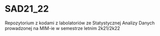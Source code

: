 # SAD21_22
Repozytorium z kodami z labolatoriów ze Statystycznej Analizy Danych prowadzonej na MIM-ie w semestrze letnim 2k21/2k22